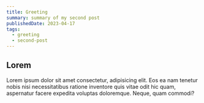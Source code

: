 ```yaml
---
title: Greeting
summary: summary of my second post
publishedDate: 2023-04-17
tags:
  - greeting
  - second-post
---
```


## Lorem

Lorem ipsum dolor sit amet consectetur, adipisicing elit. Eos ea nam tenetur nobis nisi necessitatibus ratione inventore quis
vitae odit hic quam, aspernatur facere expedita voluptas doloremque. Neque, quam commodi?
